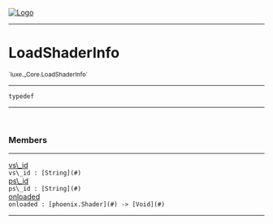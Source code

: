
[![Logo](../../../images/logo.png)](../../../api/index.html)

---



<h1>LoadShaderInfo</h1>
<small>`luxe._Core.LoadShaderInfo`</small>



---

`typedef`


---


&nbsp;
&nbsp;







<h3>Members</h3> <hr/><span class="member apipage">
                <a name="vs_id"><a class="lift" href="#vs_id">vs\_id</a></a><div class="clear"></div>
                <code class="signature apipage">vs\_id : [String](#)</code><br/></span>
            <span class="small_desc_flat"></span><span class="member apipage">
                <a name="ps_id"><a class="lift" href="#ps_id">ps\_id</a></a><div class="clear"></div>
                <code class="signature apipage">ps\_id : [String](#)</code><br/></span>
            <span class="small_desc_flat"></span><span class="member apipage">
                <a name="onloaded"><a class="lift" href="#onloaded">onloaded</a></a><div class="clear"></div>
                <code class="signature apipage">onloaded : [phoenix.Shader](#)&nbsp;-&gt; [Void](#)</code><br/></span>
            <span class="small_desc_flat"></span>








---

&nbsp;
&nbsp;
&nbsp;
&nbsp;